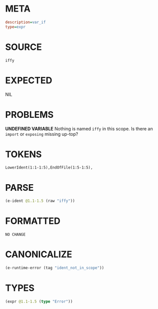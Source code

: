 # META
~~~ini
description=var_if
type=expr
~~~
# SOURCE
~~~roc
iffy
~~~
# EXPECTED
NIL
# PROBLEMS
**UNDEFINED VARIABLE**
Nothing is named `iffy` in this scope.
Is there an `import` or `exposing` missing up-top?

# TOKENS
~~~zig
LowerIdent(1:1-1:5),EndOfFile(1:5-1:5),
~~~
# PARSE
~~~clojure
(e-ident @1.1-1.5 (raw "iffy"))
~~~
# FORMATTED
~~~roc
NO CHANGE
~~~
# CANONICALIZE
~~~clojure
(e-runtime-error (tag "ident_not_in_scope"))
~~~
# TYPES
~~~clojure
(expr @1.1-1.5 (type "Error"))
~~~
